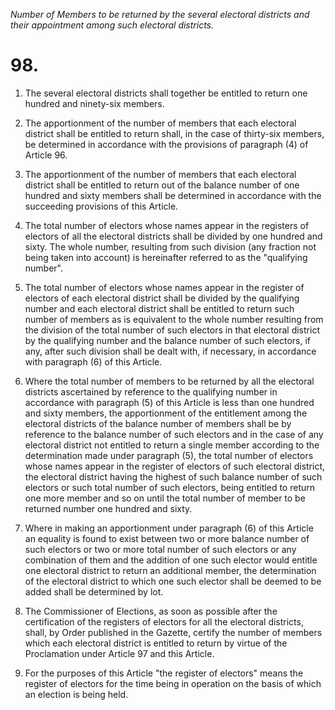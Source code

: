 *Number of Members to be returned by the several electoral districts and their appointment among such electoral districts.*

# 98.

1. The several electoral districts shall together be entitled to return one hundred and ninety-six members.

2. The apportionment of the number of members that each electoral district shall be entitled to return shall, in the case of thirty-six members, be determined in accordance with  the provisions of paragraph (4) of Article 96.

3. The apportionment of the number of members that each electoral district shall be entitled to return out of the balance number of one hundred and sixty members shall be determined in accordance with the succeeding provisions of this Article.

4. The total number of electors whose names appear in the registers of electors of all the electoral districts shall be divided by one hundred and sixty. The whole number, resulting from such division (any fraction not being taken into account) is hereinafter referred to as the "qualifying number".

5. The total number of electors whose names appear in the register of electors of each electoral district shall be divided by the qualifying number and each electoral district shall be entitled to return such number of members as is equivalent to the whole number resulting from the division of the total number of such electors in that electoral district by the qualifying number and the balance number of such electors, if any, after such division shall be dealt with, if necessary, in accordance with paragraph (6) of this Article.

6. Where the total number of members to be returned by all the electoral districts ascertained by reference to the qualifying number in accordance with paragraph (5) of this Article is less than one hundred and sixty members, the apportionment of the entitlement among the electoral districts of the balance number of members shall be by reference to the balance number of such electors and in the case of any electoral district not entitled to return a single member according to the determination made under paragraph (5), the total number of electors whose names appear in the register of electors of such electoral district, the electoral district having the highest of such balance number of such electors or such total number of such electors, being entitled to return one more member and so on until the total number of member to be returned number one hundred and sixty.

7. Where in making an apportionment under paragraph (6) of this Article an equality is found to exist between two or more balance number of such electors or two or more total number of such electors or any combination of them and the addition of one such elector would entitle one electoral district to return an additional member, the determination of the electoral district to which one such elector shall be deemed to be added shall be determined by lot.

8. The Commissioner of Elections, as soon as possible after the certification of the registers of electors for all the electoral districts, shall, by Order published in the Gazette, certify the number of members which each electoral district is entitled to return by virtue of the Proclamation under Article 97 and this Article.

9. For the purposes of this Article "the register of electors" means the register of electors for the time being in operation on the basis of which an election is being held.